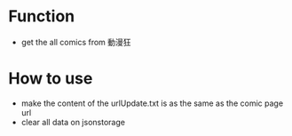 # Function
* get the all comics from 動漫狂

# How to use
* make the content of the urlUpdate.txt is as the same as the comic page url
* clear all data on jsonstorage
